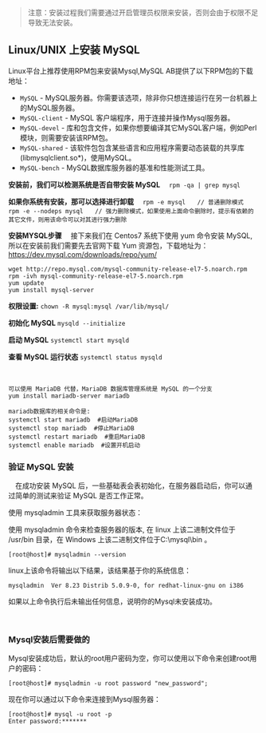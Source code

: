 

> 注意：安装过程我们需要通过开启管理员权限来安装，否则会由于权限不足导致无法安装。

## Linux/UNIX 上安装 MySQL
Linux平台上推荐使用RPM包来安装Mysql,MySQL AB提供了以下RPM包的下载地址：
- `MySQL` - MySQL服务器。你需要该选项，除非你只想连接运行在另一台机器上的MySQL服务器。
- `MySQL-client` - MySQL 客户端程序，用于连接并操作Mysql服务器。
- `MySQL-devel` - 库和包含文件，如果你想要编译其它MySQL客户端，例如Perl模块，则需要安装该RPM包。
- `MySQL-shared` - 该软件包包含某些语言和应用程序需要动态装载的共享库(libmysqlclient.so*)，使用MySQL。
- `MySQL-bench` - MySQL数据库服务器的基准和性能测试工具。
  
**安装前，我们可以检测系统是否自带安装 MySQL**
&emsp;`rpm -qa | grep mysql`

**如果你系统有安装，那可以选择进行卸载**
&emsp;`rpm -e mysql　　// 普通删除模式`
&emsp;`rpm -e --nodeps mysql　　// 强力删除模式，如果使用上面命令删除时，提示有依赖的其它文件，则用该命令可以对其进行强力删除`

**安装MYSQL步骤**
&emsp;接下来我们在 Centos7 系统下使用 yum 命令安装 MySQL,所以在安装前我们需要先去官网下载 Yum 资源包，下载地址为：https://dev.mysql.com/downloads/repo/yum/

```
wget http://repo.mysql.com/mysql-community-release-el7-5.noarch.rpm
rpm -ivh mysql-community-release-el7-5.noarch.rpm
yum update
yum install mysql-server
```

**权限设置:**
`chown -R mysql:mysql /var/lib/mysql/`

**初始化 MySQL**
`mysqld --initialize`

**启动 MySQL**
`systemctl start mysqld`

**查看 MySQL 运行状态**
`systemctl status mysqld`

<br>

```
可以使用 MariaDB 代替，MariaDB 数据库管理系统是 MySQL 的一个分支
yum install mariadb-server mariadb

mariadb数据库的相关命令是:
systemctl start mariadb  #启动MariaDB
systemctl stop mariadb  #停止MariaDB
systemctl restart mariadb  #重启MariaDB
systemctl enable mariadb  #设置开机启动
```

### 验证 MySQL 安装
&emsp;在成功安装 MySQL 后，一些基础表会表初始化，在服务器启动后，你可以通过简单的测试来验证 MySQL 是否工作正常。

使用 mysqladmin 工具来获取服务器状态：

使用 mysqladmin 命令来检查服务器的版本, 在 linux 上该二进制文件位于 /usr/bin 目录，在 Windows 上该二进制文件位于C:\mysql\bin 。

`[root@host]# mysqladmin --version`

linux上该命令将输出以下结果，该结果基于你的系统信息：

`mysqladmin  Ver 8.23 Distrib 5.0.9-0, for redhat-linux-gnu on i386`

如果以上命令执行后未输出任何信息，说明你的Mysql未安装成功。

<br>

### Mysql安装后需要做的
Mysql安装成功后，默认的root用户密码为空，你可以使用以下命令来创建root用户的密码：

`[root@host]# mysqladmin -u root password "new_password";`

现在你可以通过以下命令来连接到Mysql服务器：

```
[root@host]# mysql -u root -p
Enter password:*******
```